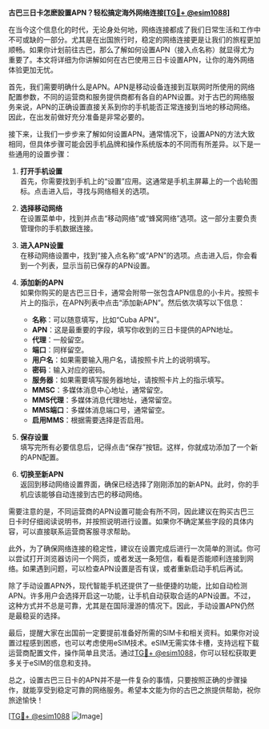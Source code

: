 **古巴三日卡怎麽設置APN？轻松搞定海外网络连接[[TG💪+ @esim1088](https://t.me/s/esim1088)]**

在当今这个信息化的时代，无论身处何地，网络连接都成了我们日常生活和工作中不可或缺的一部分。尤其是在出国旅行时，稳定的网络连接更是让我们的旅程更加顺畅。如果你计划前往古巴，那么了解如何设置APN（接入点名称）就显得尤为重要了。本文将详细为你讲解如何在古巴使用三日卡设置APN，让你的海外网络体验更加无忧。

首先，我们需要明确什么是APN。APN是移动设备连接到互联网时所使用的网络配置参数，不同的运营商和服务提供商都有各自的APN设置。对于古巴的网络服务来说，APN的正确设置直接关系到你的手机能否正常连接到当地的移动网络。因此，在出发前做好充分准备是非常必要的。

接下来，让我们一步步来了解如何设置APN。通常情况下，设置APN的方法大致相同，但具体步骤可能会因手机品牌和操作系统版本的不同而有所差异。以下是一些通用的设置步骤：

1. **打开手机设置**  
   首先，你需要找到手机上的“设置”应用。这通常是手机主屏幕上的一个齿轮图标。点击进入后，寻找与网络相关的选项。

2. **选择移动网络**  
   在设置菜单中，找到并点击“移动网络”或“蜂窝网络”选项。这一部分主要负责管理你的手机数据连接。

3. **进入APN设置**  
   在移动网络设置中，找到“接入点名称”或“APN”的选项。点击进入后，你会看到一个列表，显示当前已保存的APN设置。

4. **添加新的APN**  
   如果你购买的是古巴三日卡，通常会附带一张包含APN信息的小卡片。按照卡片上的指示，在APN列表中点击“添加新APN”。然后依次填写以下信息：
   
   - **名称**：可以随意填写，比如“Cuba APN”。
   - **APN**：这是最重要的字段，填写你收到的三日卡提供的APN地址。
   - **代理**：一般留空。
   - **端口**：同样留空。
   - **用户名**：如果需要输入用户名，请按照卡片上的说明填写。
   - **密码**：输入对应的密码。
   - **服务器**：如果需要填写服务器地址，请按照卡片上的指示填写。
   - **MMSC**：多媒体消息中心地址，通常留空。
   - **MMS代理**：多媒体消息代理地址，通常留空。
   - **MMS端口**：多媒体消息端口号，通常留空。
   - **启用MMS**：根据需要选择是否启用。

5. **保存设置**  
   填写完所有必要信息后，记得点击“保存”按钮。这样，你就成功添加了一个新的APN配置。

6. **切换至新APN**  
   返回到移动网络设置界面，确保已经选择了刚刚添加的新APN。此时，你的手机应该能够自动连接到古巴的移动网络。

需要注意的是，不同运营商的APN设置可能会有所不同，因此建议在购买古巴三日卡时仔细阅读说明书，并按照说明进行设置。如果你不确定某些字段的具体内容，可以直接联系运营商客服寻求帮助。

此外，为了确保网络连接的稳定性，建议在设置完成后进行一次简单的测试。你可以尝试打开浏览器访问一个网页，或者发送一条短信，看看是否能顺利连接到网络。如果遇到问题，可以检查APN设置是否有误，或者重新启动手机后再试。

除了手动设置APN外，现代智能手机还提供了一些便捷的功能，比如自动检测APN。许多用户会选择开启这一功能，让手机自动获取合适的APN设置。不过，这种方式并不总是可靠，尤其是在国际漫游的情况下。因此，手动设置APN仍然是最稳妥的选择。

最后，提醒大家在出国前一定要提前准备好所需的SIM卡和相关资料。如果你对设置过程感到困惑，也可以考虑使用eSIM技术。eSIM无需实体卡槽，支持远程下载运营商配置文件，操作简单且灵活。通过[TG💪+ @esim1088](https://t.me/s/esim1088)，你可以轻松获取更多关于eSIM的信息和支持。

总之，设置古巴三日卡的APN并不是一件复杂的事情，只要按照正确的步骤操作，就能享受到稳定可靠的网络服务。希望本文能为你的古巴之旅提供帮助，祝你旅途愉快！

[[TG💪+ @esim1088](https://t.me/s/esim1088) ![Image](https://i.postimg.cc/4NQfJmqS/Snipaste-2025-05-13-00-14-12.png)]